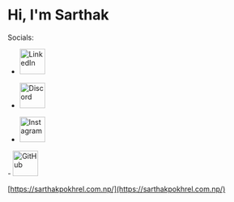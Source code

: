 
# Hi, I'm Sarthak



Socials:
- <a href="https://www.linkedin.com/in/sarthak-pokhrel/" target="_blank">
  <img src="https://github.com/FortAwesome/Font-Awesome/raw/6.x/svgs/brands/linkedin.svg" width="50" height="50" alt="LinkedIn">
</a>

- <a href="https://discordapp.com/users/691999880377401383" target="_blank">
  <img src="https://github.com/FortAwesome/Font-Awesome/raw/6.x/svgs/brands/discord.svg" width="50" height="50" alt="Discord">
</a>

- <a href="https://www.instagram.com/igoformineigottoshine" target="_blank">
  <img src="https://github.com/FortAwesome/Font-Awesome/raw/6.x/svgs/brands/instagram.svg" width="50" height="50" alt="Instagram">
</a>
<!-- - [Email](mailto:sarthak.whenever@gmail.com) -->
- <a href="https://github.com/sarthak-pokharel" target="_blank">
  <img src="https://github.com/FortAwesome/Font-Awesome/raw/6.x/svgs/brands/github.svg" width="50" height="50" alt="GitHub">
</a>
<!-- - [Portfolio](https://portfolio.sarthakpokhrel.com.np/) -->






  [https://sarthakpokhrel.com.np/](https://sarthakpokhrel.com.np/)


